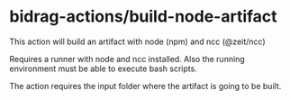 # bidrag-actions/build-node-artifact

This action will build an artifact with node (npm) and ncc (@zeit/ncc)

Requires a runner with node and ncc installed. Also the running environment must
be able to execute bash scripts.

The action requires the input folder where the artifact is going to be built.
